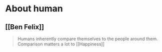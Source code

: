 # About human

## [[Ben Felix]]
> Humans inherently compare themselves to the people around them. Comparison matters a lot to [[Happiness]] 